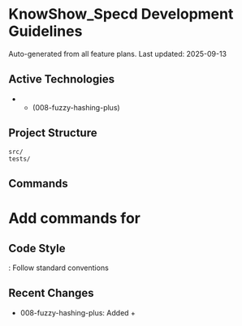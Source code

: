 # KnowShow_Specd Development Guidelines

Auto-generated from all feature plans. Last updated: 2025-09-13

## Active Technologies

-  +  (008-fuzzy-hashing-plus)

## Project Structure

```
src/
tests/
```

## Commands

# Add commands for 

## Code Style

: Follow standard conventions

## Recent Changes

- 008-fuzzy-hashing-plus: Added  + 

<!-- MANUAL ADDITIONS START -->
<!-- MANUAL ADDITIONS END -->